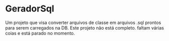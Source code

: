 GeradorSql
==========

Um projeto que visa converter arquivos de classe em arquivos .sql prontos para serem carregados na DB.
Este projeto não está completo. faltam várias coias e está parado no momento.
